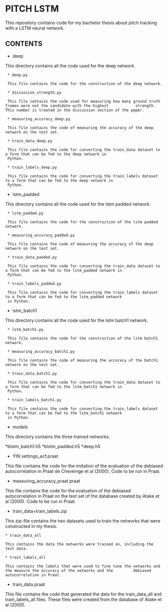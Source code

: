 # PITCH LSTM
This repository contains code for my bachelor thesis about pitch tracking with a LSTM neural network.

## CONTENTS

* deep

This directory contains all the code used for the deep network. 

     * deep.py
     
     This file contains the code for the construction of the deep network.

     * discussion_strength.py
     
     This file contains the code used for measuring how many ground truth frames were not the candidate with the highest            strength. This number is treated in the discussion section of the paper.

     * measuring_accuracy_deep.py
     
     This file contains the code of measuring the accuracy of the deep network on the test set.

     * train_data_deep.py
     
     This file contains the code for converting the train_data dataset to a form that can be fed to the deep network in  
     Python.

     * train_labels_deep.py
     
     This file contains the code for converting the train_labels dataset to a form that can be fed to the deep network in
     Python.   
     
* lstm_padded

This directory contains all the code used for the lstm padded network. 

     * lstm_padded.py
     
     This file contains the code for the construction of the lstm padded network.

     * measuring_accuracy_padded.py
     
     This file contains the code of measuring the accuracy of the deep network on the test set.

     * train_data_padded.py
     
     This file contains the code for converting the train_data dataset to a form that can be fed to the lstm_padded network in  
     Python.

     * train_labels_padded.py
     
     This file contains the code for converting the train_labels dataset to a form that can be fed to the lstm_padded network
     in Python.
     
 * lstm_batch1

This directory contains all the code used for the lstm batch1 network. 

     * lstm_batch1.py
     
     This file contains the code for the construction of the lstm batch1 network.

     * measuring_accuracy_batch1.py
     
     This file contains the code of measuring the accuracy of the batch1 network on the test set.

     * train_data_batch1.py
     
     This file contains the code for converting the train_data dataset to a form that can be fed to the lstm_batch1 network in  
     Python.

     * train_labels_batch1.py
     
     This file contains the code for converting the train_labels dataset to a form that can be fed to the lstm_batch1 network
     in Python.
     
* models

This directory contains the three trained networks.

   *blstm_batch1.h5
   *blstm_padded.h5
   *deep.h5

* YIN settings_acf.praat

This file contains the code for the imitation of the evaluation of the debiased autocorrelation in Praat de Cheveinge et al (2000). Code to be run in Praat.

* measuring_accuracy_praat.praat

This file contains the code for the evaluation of the debiased autocorrelation in Praat on the test set of the database created by Atake et al (2000). Code to be run in Praat.

* train_data+train_labels.zip

This zip-file contains the two datasets used to train the networks that were constructed in my thesis. 

    * train_data_all
    
    This contains the data the networks were trained on, including the test data. 
    
    * train_labels_all
    
    This contains the labels that were used to fine tune the networks and the measure the accuracy of the networks and the         debiased autocorrelation in Praat.
    
* train_data.praat

This file contains the code that generated the data for the train_data_all and train_labels_all files. These files were created from the database of Atake et al (2000).

